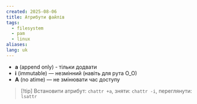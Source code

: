 ```yaml
---
created: 2025-08-06
title: Атрибути файлів
tags:
  - filesystem
  - pam
  - linux
aliases: 
lang: uk
---
```


- **a** (append only) - тільки додвати 
- **i** (immutable) — незмінний (навіть для рута О_О)
- **A** (no atime) — не змінювати час доступу

> [!tip] Встановити атрибут: `chattr +a`, зняти: `chattr -i`, переглянути: `lsattr`